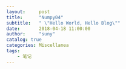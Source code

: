 ```yaml
---
layout:     post
title:      "Numpy04"
subtitle:   " \"Hello World, Hello Blog\""
date:       2018-04-18 11:00:00
author:     "suny"
catalog: true
categories: Miscellanea
tags:
    - 笔记
---
```




	

	
  